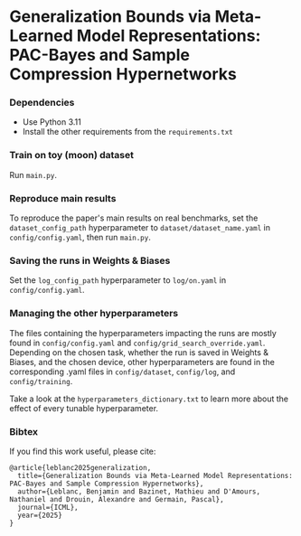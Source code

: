 # Generalization Bounds via Meta-Learned Model Representations: PAC-Bayes and Sample Compression Hypernetworks

### Dependencies

- Use Python 3.11
- Install the other requirements from the `requirements.txt`

### Train on toy (moon) dataset

Run `main.py`.

### Reproduce main results

To reproduce the paper's main results on real benchmarks, set the `dataset_config_path` hyperparameter to `dataset/dataset_name.yaml` in `config/config.yaml`, then run `main.py`.

### Saving the runs in Weights & Biases

Set the `log_config_path` hyperparameter to `log/on.yaml` in `config/config.yaml`.

### Managing the other hyperparameters

The files containing the hyperparameters impacting the runs are mostly found in `config/config.yaml` and `config/grid_search_override.yaml`. Depending on the chosen task, whether the run is saved in Weights & Biases, and the chosen device, other hyperparameters are found in the corresponding .yaml files in `config/dataset`, `config/log`, and `config/training`.

Take a look at the `hyperparameters_dictionary.txt` to learn more about the effect of every tunable hyperparameter.

### Bibtex

If you find this work useful, please cite:

```
@article{leblanc2025generalization,
  title={Generalization Bounds via Meta-Learned Model Representations: PAC-Bayes and Sample Compression Hypernetworks},
  author={Leblanc, Benjamin and Bazinet, Mathieu and D'Amours, Nathaniel and Drouin, Alexandre and Germain, Pascal},
  journal={ICML},
  year={2025}
}
```
